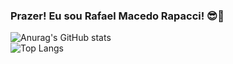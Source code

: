 ###                                                     Prazer! Eu sou Rafael Macedo Rapacci! 😎🌹

![Anurag's GitHub stats](https://github-readme-stats.vercel.app/api?username=Rafael-Macedo-Rapacci&theme=dark&show_icons=true)    
![Top Langs](https://github-readme-stats.vercel.app/api/top-langs/?username=Rafael-Macedo-Rapacci&theme=dark&layout=compact)
